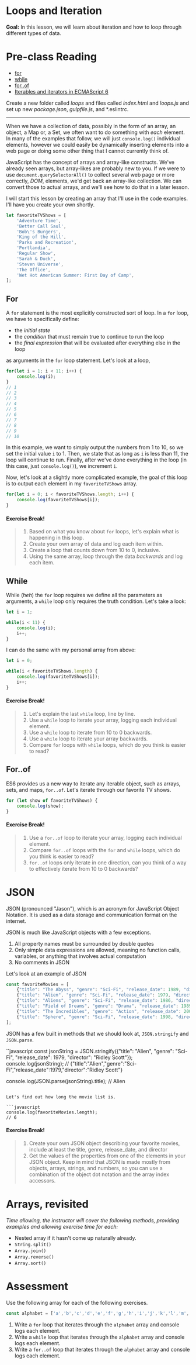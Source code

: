 # Loops and Iteration

**Goal:** In this lesson, we will learn about iteration and how to loop through different types of data.

# Pre-class Reading

* [for](https://developer.mozilla.org/en-US/docs/Web/JavaScript/Reference/Statements/for)
* [while](https://developer.mozilla.org/en-US/docs/Web/JavaScript/Reference/Statements/while)
* [for..of](https://developer.mozilla.org/en-US/docs/Web/JavaScript/Reference/Statements/for...of)
* [Iterables and iterators in ECMAScript 6](http://www.2ality.com/2015/02/es6-iteration.html)

Create a new folder called *loops* and files called *index.html* and *loops.js* and set up new *package.json*, *gulpfile.js*, and *.eslintrc.

---

When we have a collection of data, possibly in the form of an array, an object, a Map or, a Set, we often want to do something with *each* element. In many of the examples that follow, we will just `console.log()` individual elements, however we could easily be dynamically inserting elements into a web page or doing some other thing that I cannot currently think of.

JavaScript has the concept of arrays and array-like constructs. We've already seen arrays, but array-likes are probably new to you. If we were to use `document.querySelectorAll()` to collect several web page or more correctly, *DOM*, elements, we'd get back an array-like collection. We can convert those to actual arrays, and we'll see how to do that in a later lesson.

I will start this lesson by creating an array that I'll use in the code examples. I'll have you create your own shortly.

```javascript
let favoriteTVShows = [
    'Adventure Time',
    'Better Call Saul',
    'Bob\'s Burgers',
    'King of the Hill',
    'Parks and Recreation',
    'Portlandia',
    'Regular Show',
    'Sarah & Duck',
    'Steven Universe',
    'The Office',
    'Wet Hot American Summer: First Day of Camp',
];
```

## For

A `for` statement is the most explicitly constructed sort of loop. In a `for` loop, we have to specifically define:

- the *initial state*
- the *condition* that must remain true to continue to run the loop
- the *final expression* that will be evaluated after everything else in the loop

as arguments in the `for` loop statement. Let's look at a loop,

```javascript
for(let i = 1; i < 11; i++) {
    console.log(i);
}
// 1
// 2
// 3
// 4
// 5
// 6
// 7
// 8
// 9
// 10
```

In this example, we want to simply output the numbers from 1 to 10, so we set the initial value `i` to 1. Then, we state that as long as `i` is less than 11, the loop will continue to run. Finally, after we've done everything in the loop (in this case, just `console.log()`), we increment `i`.

Now, let's look at a slightly more complicated example, the goal of this loop is to output each element in my `favoriteTVShows` array.

```javascript
for(let i = 0; i < favoriteTVShows.length; i++) {
    console.log(favoriteTVShows[i]);
}
```

#### Exercise Break!

> 1. Based on what you know about `for` loops, let's explain what is happening in this loop.
> 1. Create your own array of data and log each item within.
> 1. Create a loop that counts down from 10 to 0, inclusive.
> 1. Using the same array, loop through the data *backwards* and log each item.

## While

While (*heh*) the `for` loop requires we define all the parameters as arguments, a `while` loop only requires the truth condition. Let's take a look:

```javascript
let i = 1;

while(i < 11) {
    console.log(i);
    i++;
}
```

I can do the same with my personal array from above:

```javascript
let i = 0;

while(i < favoriteTVShows.length) {
    console.log(favoriteTVShows[i]);
    i++;
}
```

#### Exercise Break!

> 1. Let's explain the last `while` loop, line by line.
> 1. Use a `while` loop to iterate your array, logging each individual element.
> 1. Use a `while` loop to iterate from 10 to 0 backwards.
> 1. Use a `while` loop to iterate your array backwards.
> 1. Compare `for` loops with `while` loops, which do you think is easier to read?

## For..of

ES6 provides us a new way to iterate any iterable object, such as arrays, sets, and maps, `for..of`. Let's iterate through our favorite TV shows.

```javascript
for (let show of favoriteTVShows) {
    console.log(show);
}
```

#### Exercise Break!

> 1. Use a `for..of` loop to iterate your array, logging each individual element.
> 1. Compare `for..of` loops with the `for` and `while` loops, which do you think is easier to read?
> 1. `for..of` loops only iterate in one direction, can you think of a way to effectively iterate from 10 to 0 backwards?

# JSON

JSON (pronounced "Jason"), which is an acronym for JavaScript Object Notation. It is used as a data storage and communication format on the internet.

JSON is much like JavaScript objects with a few exceptions.

1. All property names must be surrounded by double quotes
1. Only simple data expressions are allowed, meaning no function calls, variables, or anything that involves actual computation
1. No comments in JSON

Let's look at an example of JSON

```javascript
const favoriteMovies = [
    {"title": "The Abyss", "genre": "Sci-Fi", "release_date": 1989, "director": "James Cameron"},
    {"title": "Alien", "genre": "Sci-Fi", "release_date": 1979, "director": "Ridley Scott"},
    {"title": "Aliens", "genre": "Sci-Fi", "release_date": 1986, "director": "James Cameron"},
    {"title": "Field of Dreams", "genre": "Drama", "release_date": 1989, "director": "Phil Alden Robinson"},
    {"title": "The Incredibles", "genre": "Action", "release_date": 2004, "director": "Brad Bird"},
    {"title": "Sphere", "genre": "Sci-Fi", "release_date": 1998, "director": "Barry Levinson"}
];
```

JSON has a few built in methods that we should look at, `JSON.stringify` and `JSON.parse`.

``javascript
const jsonString = JSON.stringify({"title": "Alien", "genre": "Sci-Fi", "release_date": 1979, "director": "Ridley Scott"});
console.log(jsonString);
// {"title":"Alien","genre":"Sci-Fi","release_date":1979,"director":"Ridley Scott"}

console.log(JSON.parse(jsonString).title);
// Alien
```

Let's find out how long the movie list is.

```javascript
console.log(favoriteMovies.length);
// 6
```

#### Exercise Break!

> 1. Create your own JSON object describing your favorite movies, include at least the title, genre, release_date, and director
> 1. Get the values of the properties from one of the elements in your JSON object. Keep in mind that JSON is made mostly from objects, arrays, strings, and numbers, so you can use a combination of the object dot notation and the array index accessors.

# Arrays, revisited

*Time allowing, the instructor will cover the following methods, providing examples and allowing exercise time for each:*

- Nested array if it hasn't come up naturally already.
- `String.split()`
- `Array.join()`
- `Array.reverse()`
- `Array.sort()`

# Assessment

Use the following array for each of the following exercises.

```javascript
const alphabet = ['a','b','c','d','e','f','g','h','i','j','k','l','m','n','o','p','q','r','s','t','u','v','w','x','y','z'];
```

1. Write a `for` loop that iterates through the `alphabet` array and console logs each element.
1. Write a `while` loop that iterates through the `alphabet` array and console logs each element.
1. Write a `for..of` loop that iterates through the `alphabet` array and console logs each element.
